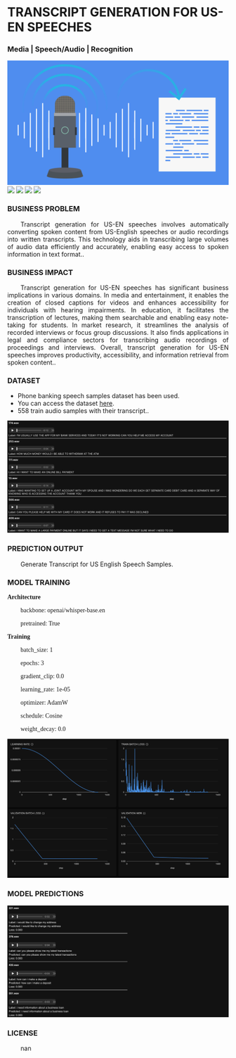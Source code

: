 # TRANSCRIPT GENERATION FOR US-EN SPEECHES
### Media | Speech/Audio | Recognition

![](https://github.com/h2oai/HT-Catalog/blob/1432be958ab3f41b67c57c241b946b4a3d4699e1/Assets/DL_Models/68_Phone%20Banking%20Speech%20Samples/cover.png)
![](https://github.com/h2oai/HT-Catalog/blob/1432be958ab3f41b67c57c241b946b4a3d4699e1/Assets/DL_Models/68_Phone%20Banking%20Speech%20Samples/cover.jpg)
![](https://github.com/h2oai/HT-Catalog/blob/1432be958ab3f41b67c57c241b946b4a3d4699e1/Assets/DL_Models/68_Phone%20Banking%20Speech%20Samples/cover.jpeg)
![](https://github.com/h2oai/HT-Catalog/blob/1432be958ab3f41b67c57c241b946b4a3d4699e1/Assets/DL_Models/68_Phone%20Banking%20Speech%20Samples/cover.webp)
![](https://github.com/h2oai/HT-Catalog/blob/1432be958ab3f41b67c57c241b946b4a3d4699e1/Assets/DL_Models/68_Phone%20Banking%20Speech%20Samples/cover)

### BUSINESS PROBLEM
<p style='text-align: justify; text-indent: 30px;'>Transcript generation for US-EN speeches involves automatically converting spoken content from US-English speeches or audio recordings into written transcripts. This technology aids in transcribing large volumes of audio data efficiently and accurately, enabling easy access to spoken information in text format..</p>

### BUSINESS IMPACT
<p style='text-align: justify; text-indent: 30px;'>Transcript generation for US-EN speeches has significant business implications in various domains. In media and entertainment, it enables the creation of closed captions for videos and enhances accessibility for individuals with hearing impairments. In education, it facilitates the transcription of lectures, making them searchable and enabling easy note-taking for students. In market research, it streamlines the analysis of recorded interviews or focus group discussions. It also finds applications in legal and compliance sectors for transcribing audio recordings of proceedings and interviews. Overall, transcript generation for US-EN speeches improves productivity, accessibility, and information retrieval from spoken content..</p>

### DATASET
- Phone banking speech samples dataset has been used.
- You can access the dataset [here](s3://h2oai-hydrogen-torch-internal/dev_datasets/minds14_US_speech_recognition.zip).
- 558 train audio samples with their transcript..

![train data](https://github.com/h2oai/HT-Catalog/blob/1432be958ab3f41b67c57c241b946b4a3d4699e1/Assets/DL_Models/68_Phone%20Banking%20Speech%20Samples/train%20data.png)

### PREDICTION OUTPUT
<p style='text-align: justify; text-indent: 30px;'>Generate Transcript for US English Speech Samples.</p>

### MODEL TRAINING
<p style='font-family:JackInput Regular;'><b>Architecture</b></p>
<p style='text-align: justify; text-indent: 30px;font-family:JackInput Regular;'>backbone: openai/whisper-base.en</p>
<p style='text-align: justify; text-indent: 30px;font-family:JackInput Regular;'>pretrained: True</p>

<p style='font-family:JackInput Regular;'><b>Training</b></p>
<p style='text-align: justify; text-indent: 30px;font-family:JackInput Regular;'>batch_size: 1</p>
<p style='text-align: justify; text-indent: 30px;font-family:JackInput Regular;'>epochs: 3</p>
<p style='text-align: justify; text-indent: 30px;font-family:JackInput Regular;'>gradient_clip: 0.0</p>
<p style='text-align: justify; text-indent: 30px;font-family:JackInput Regular;'>learning_rate: 1e-05</p>
<p style='text-align: justify; text-indent: 30px;font-family:JackInput Regular;'>optimizer: AdamW</p>
<p style='text-align: justify; text-indent: 30px;font-family:JackInput Regular;'>schedule: Cosine</p>
<p style='text-align: justify; text-indent: 30px;font-family:JackInput Regular;'>weight_decay: 0.0</p>

![chart](https://github.com/h2oai/HT-Catalog/blob/1432be958ab3f41b67c57c241b946b4a3d4699e1/Assets/DL_Models/68_Phone%20Banking%20Speech%20Samples/chart.png)

### MODEL PREDICTIONS

![Validation Predictions](https://github.com/h2oai/HT-Catalog/blob/1432be958ab3f41b67c57c241b946b4a3d4699e1/Assets/DL_Models/68_Phone%20Banking%20Speech%20Samples/Validation%20Predictions.png)

### LICENSE
<p style='text-align: justify; text-indent: 30px;'>nan</p>
    